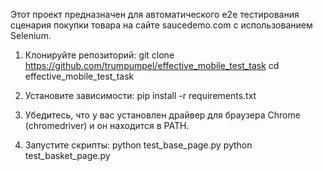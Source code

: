 Этот проект предназначен для автоматического e2e тестирования сценария покупки товара на сайте saucedemo.com с использованием Selenium.

1. Клонируйте репозиторий:
git clone https://github.com/trumpumpel/effective_mobile_test_task
cd effective_mobile_test_task


2. Установите зависимости:
pip install -r requirements.txt

3. Убедитесь, что у вас установлен драйвер для браузера Chrome (chromedriver) и он находится в PATH.


4. Запустите скрипты:
python test_base_page.py
python test_basket_page.py